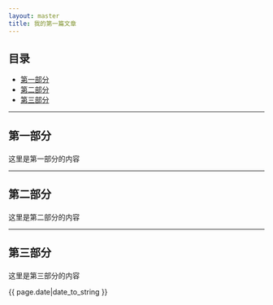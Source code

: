 ```yaml
---
layout: master
title: 我的第一篇文章
---
```


## 目录
+ [第一部分](#partI)
+ [第二部分](#partII)
+ [第三部分](#partIII)

----------------------------------

## 第一部分 <p id="partI"></p>
这里是第一部分的内容

----------------------------------

## 第二部分 <p id="partII"></p>
这里是第二部分的内容

----------------------------------

## 第三部分 <p id="partIII"></p>
这里是第三部分的内容

{{ page.date|date_to_string }}